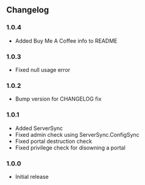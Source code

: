 ## Changelog
### 1.0.4
- Added Buy Me A Coffee info to README

### 1.0.3
- Fixed null usage error

### 1.0.2
- Bump version for CHANGELOG fix

### 1.0.1
- Added ServerSync
- Fixed admin check using ServerSync.ConfigSync
- Fixed portal destruction check
- Fixed privilege check for disowning a portal

### 1.0.0
- Initial release
